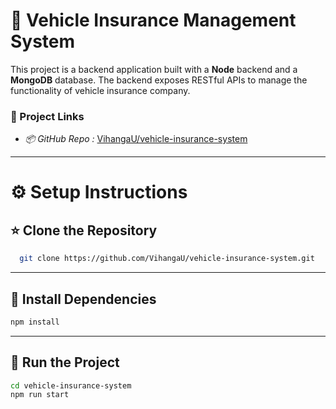 # 🚙 Vehicle Insurance Management System

This project is a backend application built with a **Node** backend and a **MongoDB** database. The backend exposes RESTful APIs to manage the functionality of vehicle insurance company.


### 🔗 Project Links

- *📦 GitHub Repo :* [VihangaU/vehicle-insurance-system](https://github.com/VihangaU/vehicle-insurance-system.git)

---

# ⚙ Setup Instructions

## ⭐ Clone the Repository
  ```bash
    git clone https://github.com/VihangaU/vehicle-insurance-system.git
  ```
---

## 🧪 Install Dependencies

```bash
npm install
```

---

## 🚀 Run the Project

```bash
cd vehicle-insurance-system
npm run start
```

